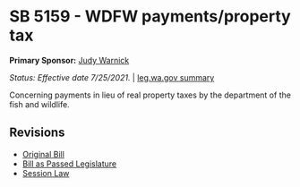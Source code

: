 # SB 5159 - WDFW payments/property tax
**Primary Sponsor:** [Judy Warnick](/person/leg/judith.warnick.md)

*Status: Effective date 7/25/2021.* | [leg.wa.gov summary](https://app.leg.wa.gov/billsummary?BillNumber=5159&Year=2021)

Concerning payments in lieu of real property taxes by the department of the fish and wildlife.

## Revisions
* [Original Bill](1/)
* [Bill as Passed Legislature](1/)
* [Session Law](1/)